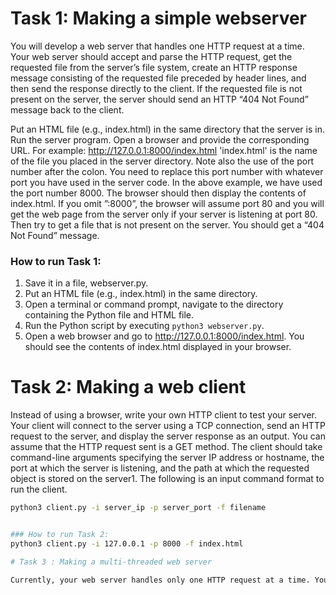 # Task 1: Making a simple webserver

You will develop a web server that handles one HTTP request at a time. Your web server should accept and parse the HTTP request, get the requested file from the server’s file system, create an HTTP response message consisting of the requested file preceded by header lines, and then send the response directly to the client. If the requested file is not present on the server, the server should send an HTTP “404 Not Found” message back to the client. 

Put an HTML file (e.g., index.html) in the same directory that the server is in. Run the server program. Open a browser and provide the corresponding URL. For example: http://127.0.0.1:8000/index.html 'index.html' is the name of the file you placed in the server directory. Note also the use of the port number after the colon. You need to replace this port number with whatever port you have used in the server code. In the above example, we have used the port number 8000. The browser should then display the contents of index.html. If you omit ”:8000”, the browser will assume port 80 and you will get the web page from the server only if your server is listening at port 80. Then try to get a file that is not present on the server. You should get a “404 Not Found” message.

### How to run Task 1:

1. Save it in a file, webserver.py.
2. Put an HTML file (e.g., index.html) in the same directory.
3. Open a terminal or command prompt, navigate to the directory containing the Python file and HTML file.
4. Run the Python script by executing `python3 webserver.py`.
5. Open a web browser and go to http://127.0.0.1:8000/index.html. You should see the contents of index.html displayed in your browser.


# Task 2: Making a web client

Instead of using a browser, write your own HTTP client to test your server. Your client will connect to the server using a TCP connection, send an HTTP request to the server, and display the server response as an output. You can assume that the HTTP request sent is a GET method. The client should take command-line arguments specifying the server IP address or hostname, the port at which the server is listening, and the path at which the requested object is stored on the server1. The following is an input command format to run the client.

```bash
python3 client.py -i server_ip -p server_port -f filename


### How to run Task 2:
python3 client.py -i 127.0.0.1 -p 8000 -f index.html

# Task 3 : Making a multi-threaded web server

Currently, your web server handles only one HTTP request at a time. You should implement a multithreaded server that is capable of serving multiple requests simultaneously. Using threading, first create a main thread in which your modified server listens for clients at a fixed port. When it receives a TCP connection request from a client, it will set up the TCP connection through another port and services the client request in a separate thread.
